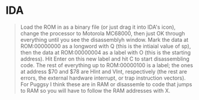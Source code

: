 # IDA

> Load the ROM in as a binary file (or just drag it into IDA's icon), change the processor to Motorola MC68000, then just OK through everything until you see the disassemblyh window. Mark the data at ROM:00000000 as a longword with Q (this is the intiaial value of sp), then the data at ROM:00000004 as a label with O (this is the starting address). Hit Enter on this new label and hit C to start disassembling code. The rest of everything up to ROM:00000100 is a label; the ones at address $70 and $78 are HInt and VInt, respectively (the rest are errors, the external hardware interrupt, or trap instruction vectors). For Puggsy I think these are in RAM or disassemle to code that jumps to RAM so you will have to follow the RAM addresses with X.
